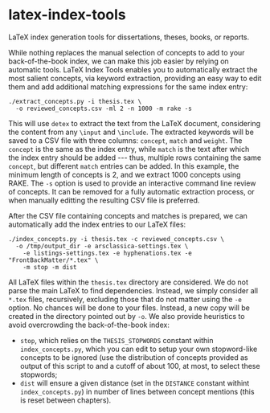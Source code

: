 # latex-index-tools

LaTeX index generation tools for dissertations, theses, books, or reports.

While nothing replaces the manual selection of concepts to add to your back-of-the-book index, we can make this job easier by relying on automatic tools. LaTeX Index Tools enables you to automatically extract the most salient concepts, via keyword extraction, providing an easy way to edit them and add additional matching expressions for the same index entry:

```shell
./extract_concepts.py -i thesis.tex \
  -o reviewed_concepts.csv -ml 2 -n 1000 -m rake -s
```

This will use `detex` to extract the text from the LaTeX document, considering the content from any `\input` and `\include`. The extracted keywords will be saved to a CSV file with three columns: `concept`, `match` and `weight`. The `concept` is the same as the index entry, while `match` is the text after which the index entry should be added --- thus, multiple rows containing the same `concept`, but different `match` entries can be added. In this example, the minimum length of concepts is 2, and we extract 1000 concepts using RAKE. The `-s` option is used to provide an interactive command line review of concepts. It can be removed for a fully automatic extraction process, or when manually editting the resulting CSV file is preferred.

After the CSV file containing concepts and matches is prepared, we can automatically add the index entries to our LaTeX files:

```shell
./index_concepts.py -i thesis.tex -c reviewed_concepts.csv \
  -o /tmp/output_dir -e arsclassica-settings.tex \
	-e listings-settings.tex -e hyphenations.tex -e "FrontBackMatter/*.tex" \
	-m stop -m dist
```

All LaTeX files within the `thesis.tex` directory are considered. We do not parse the main LaTeX to find dependencies. Instead, we simply consider all `*.tex` files, recursively, excluding those that do not matter using the `-e` option. No chances will be done to your files. Instead, a new copy will be created in the directory pointed out by `-o`. We also provide heuristics to avoid overcrowding the back-of-the-book index:

- `stop`, which relies on the `THESIS_STOPWORDS` constant within `index_concepts.py`, which you can edit to setup your own stopword-like concepts to be ignored (use the distribution of concepts provided as output of this script to and a cutoff of about 100, at most, to select these stopwords;
- `dist` will ensure a given distance (set in the `DISTANCE` constant withint `index_concepts.py`) in number of lines between concept mentions (this is reset between chapters).
